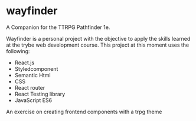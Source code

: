 # wayfinder

A Companion for the TTRPG Pathfinder 1e.

Wayfinder is a personal project with the objective to apply the skills learned at the trybe web development course.
This project at this moment uses the following:
* React.js
* Styledcomponent
* Semantic Html
* CSS
* React router
* React Testing library
* JavaScript ES6

An exercise on creating frontend components with a trpg theme

